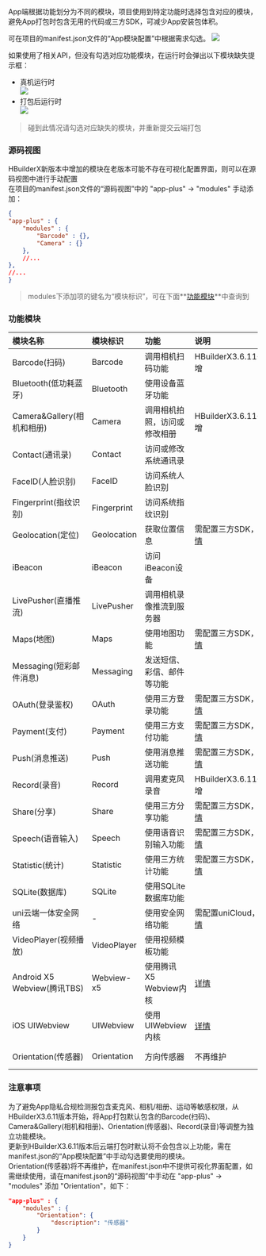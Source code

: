 App端根据功能划分为不同的模块，项目使用到特定功能时选择包含对应的模块，避免App打包时包含无用的代码或三方SDK，可减少App安装包体积。

可在项目的manifest.json文件的“App模块配置”中根据需求勾选。
![](https://native-res.dcloud.net.cn/images/uniapp/manifest-modules.png)

如果使用了相关API，但没有勾选对应功能模块，在运行时会弹出以下模块缺失提示框：
- 真机运行时  
![](https://native-res.dcloud.net.cn/images/uniapp/modules/error-debug.png)
- 打包后运行时  
![](https://native-res.dcloud.net.cn/images/uniapp/modules/error-release.png)

> 碰到此情况请勾选对应缺失的模块，并重新提交云端打包  


### 源码视图  
HBuilderX新版本中增加的模块在老版本可能不存在可视化配置界面，则可以在源码视图中进行手动配置  
在项目的manifest.json文件的“源码视图”中的 "app-plus" -> "modules" 手动添加：
```json
{
"app-plus" : {
	"modules" : {
		"Barcode" : {},
		"Camera" : {}
	},
	//...
},
//...
}
```

> modules下添加项的键名为“模块标识”，可在下面**[功能模块](#功能模块)**中查询到  


### 功能模块  

| 模块名称 | 模块标识 | 功能 | 说明 | 支持平台 |
| :- | :- | :- | :- | :- |
| Barcode(扫码) | Barcode | 调用相机扫码功能 | HBuilderX3.6.11+新增 | Android、iOS|
| Bluetooth(低功耗蓝牙) | Bluetooth | 使用设备蓝牙功能 |  | Android、iOS |
| Camera&Gallery(相机和相册) | Camera | 调用相机拍照，访问或修改相册 | HBuilderX3.6.11+新增 | Android、iOS |
| Contact(通讯录) | Contact | 访问或修改系统通讯录 |  | Android、iOS |
| FaceID(人脸识别) | FaceID | 访问系统人脸识别 |  | iOS |
| Fingerprint(指纹识别) | Fingerprint | 访问系统指纹识别 |  | Android、iOS |
| Geolocation(定位) | Geolocation | 获取位置信息 | 需配置三方SDK，[详情](app-geolocation.md) | Android、iOS |
| iBeacon | iBeacon | 访问iBeacon设备 |  | Android、iOS |
| LivePusher(直播推流) | LivePusher | 调用相机录像推流到服务器 |  | Android、iOS |
| Maps(地图) | Maps | 使用地图功能 | 需配置三方SDK，[详情](app-maps.md) | Android、iOS |
| Messaging(短彩邮件消息) | Messaging | 发送短信、彩信、邮件等功能 |  | Android、iOS |
| OAuth(登录鉴权) | OAuth | 使用三方登录功能 | 需配置三方SDK，[详情](app-oauth.md) | Android、iOS |
| Payment(支付) | Payment | 使用三方支付功能 | 需配置三方SDK，[详情](app-payment.md) | Android、iOS |
| Push(消息推送) | Push | 使用消息推送功能 | 需配置三方SDK，[详情](app-push.md) | Android、iOS |
| Record(录音) | Record | 调用麦克风录音 | HBuilderX3.6.11+新增 | Android、iOS |
| Share(分享) | Share | 使用三方分享功能 | 需配置三方SDK，[详情](app-share.md) | Android、iOS |
| Speech(语音输入) | Speech | 使用语音识别输入功能 | 需配置三方SDK，[详情](app-speech.md) | Android、iOS |
| Statistic(统计) | Statistic | 使用三方统计功能 | 需配置三方SDK，[详情](app-statistic.md) | Android、iOS |
| SQLite(数据库) | SQLite | 使用SQLite数据库功能 |  | Android、iOS |
| uni云端一体安全网络 | - | 使用安全网络功能 | 需配置uniCloud，[详情](https://uniapp.dcloud.net.cn/uniCloud/secure-network) | Android、iOS |
| VideoPlayer(视频播放) | VideoPlayer | 使用视频模板功能 |  | Android、iOS |
| Android X5 Webview(腾讯TBS) | Webview-x5 | 使用腾讯X5 Webview内核 | [详情](app-android-x5.md) | Android |
| iOS UIWebview | UIWebview | 使用UIWebview内核 | [详情](app-ios-uiwebview.md) | iOS |
| Orientation(传感器) | Orientation | 方向传感器 | 不再维护 | Android、iOS |


### 注意事项  

<a id="bcor"/>

为了避免App隐私合规检测报包含麦克风、相机/相册、运动等敏感权限，从HBuilderX3.6.11版本开始，将App打包默认包含的Barcode(扫码)、Camera&Gallery(相机和相册)、Orientation(传感器)、Record(录音)等调整为独立功能模块。  
更新到HBuilderX3.6.11版本后云端打包时默认将不会包含以上功能，需在manifest.json的“App模块配置”中手动勾选要使用的模块。  
Orientation(传感器)将不再维护，在manifest.json中不提供可视化界面配置，如需继续使用，请在manifest.json的“源码视图”中手动在 "app-plus" -> "modules" 添加 "Orientation"，如下：  
```json
"app-plus" : {
	"modules" : {
		"Orientation": {
			"description": "传感器"
		}
	}
}
```


